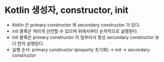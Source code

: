 # Kotlin 생성자, constructor, init

- Kotlin 은 primary constructor 와 secondary constructor 가 있다.
- init 블록은 여러개 선언할 수 있으며 위에서부터 순차적으로 실행된다.
- init 블록은 primary constructor 의 일부라서 항상 secondary constructor 보다 먼저 실행된다.
- 실행 순서: primary constructor (property 초기화) -> init -> secondary constructor